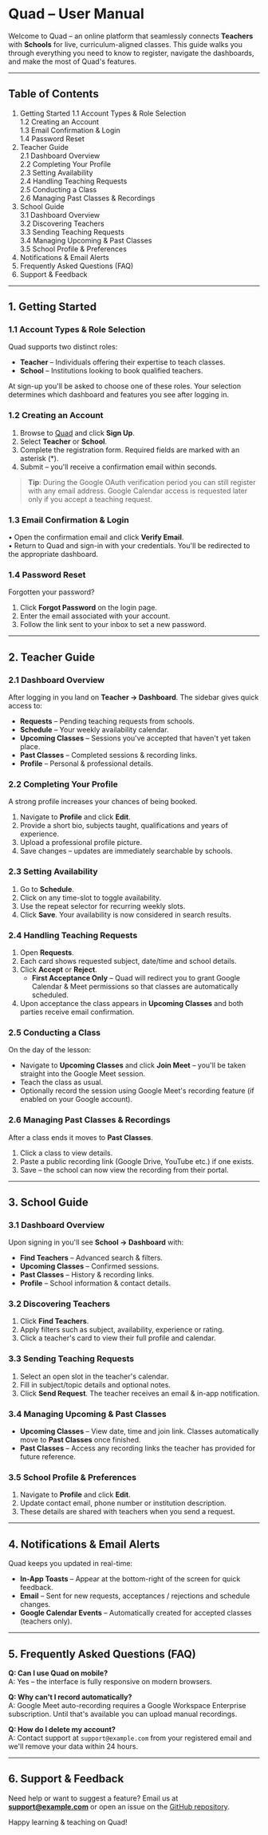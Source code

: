 # Quad – User Manual

Welcome to Quad – an online platform that seamlessly connects **Teachers** with **Schools** for live, curriculum-aligned classes.  This guide walks you through everything you need to know to register, navigate the dashboards, and make the most of Quad's features.

---

## Table of Contents
1. Getting Started
   1.1 Account Types & Role Selection  
   1.2 Creating an Account  
   1.3 Email Confirmation & Login  
   1.4 Password Reset
2. Teacher Guide  
   2.1 Dashboard Overview  
   2.2 Completing Your Profile  
   2.3 Setting Availability  
   2.4 Handling Teaching Requests  
   2.5 Conducting a Class  
   2.6 Managing Past Classes & Recordings
3. School Guide  
   3.1 Dashboard Overview  
   3.2 Discovering Teachers  
   3.3 Sending Teaching Requests  
   3.4 Managing Upcoming & Past Classes  
   3.5 School Profile & Preferences
4. Notifications & Email Alerts
5. Frequently Asked Questions (FAQ)
6. Support & Feedback

---

## 1. Getting Started

### 1.1 Account Types & Role Selection
Quad supports two distinct roles:
* **Teacher** – Individuals offering their expertise to teach classes.
* **School** – Institutions looking to book qualified teachers.

At sign-up you'll be asked to choose one of these roles.  Your selection determines which dashboard and features you see after logging in.

### 1.2 Creating an Account
1. Browse to [Quad](https://sher-sable.vercel.app) and click **Sign Up**.  
2. Select **Teacher** or **School**.  
3. Complete the registration form.  Required fields are marked with an asterisk (*).  
4. Submit – you'll receive a confirmation email within seconds.

> **Tip**: During the Google OAuth verification period you can still register with any email address.  Google Calendar access is requested later only if you accept a teaching request.

### 1.3 Email Confirmation & Login
• Open the confirmation email and click **Verify Email**.  
• Return to Quad and sign-in with your credentials.  You'll be redirected to the appropriate dashboard.

### 1.4 Password Reset
Forgotten your password?
1. Click **Forgot Password** on the login page.  
2. Enter the email associated with your account.  
3. Follow the link sent to your inbox to set a new password.

---

## 2. Teacher Guide

### 2.1 Dashboard Overview
After logging in you land on **Teacher → Dashboard**.  The sidebar gives quick access to:
* **Requests** – Pending teaching requests from schools.
* **Schedule** – Your weekly availability calendar.
* **Upcoming Classes** – Sessions you've accepted that haven't yet taken place.
* **Past Classes** – Completed sessions & recording links.
* **Profile** – Personal & professional details.

### 2.2 Completing Your Profile
A strong profile increases your chances of being booked.
1. Navigate to **Profile** and click **Edit**.  
2. Provide a short bio, subjects taught, qualifications and years of experience.  
3. Upload a professional profile picture.  
4. Save changes – updates are immediately searchable by schools.

### 2.3 Setting Availability
1. Go to **Schedule**.  
2. Click on any time-slot to toggle availability.  
3. Use the repeat selector for recurring weekly slots.  
4. Click **Save**.  Your availability is now considered in search results.

### 2.4 Handling Teaching Requests
1. Open **Requests**.  
2. Each card shows requested subject, date/time and school details.  
3. Click **Accept** or **Reject**.  
   * **First Acceptance Only** – Quad will redirect you to grant Google Calendar & Meet permissions so that classes are automatically scheduled.
4. Upon acceptance the class appears in **Upcoming Classes** and both parties receive email confirmation.

### 2.5 Conducting a Class
On the day of the lesson:
* Navigate to **Upcoming Classes** and click **Join Meet** – you'll be taken straight into the Google Meet session.
* Teach the class as usual.  
* Optionally record the session using Google Meet's recording feature (if enabled on your Google account).

### 2.6 Managing Past Classes & Recordings
After a class ends it moves to **Past Classes**.
1. Click a class to view details.  
2. Paste a public recording link (Google Drive, YouTube etc.) if one exists.  
3. Save – the school can now view the recording from their portal.

---

## 3. School Guide

### 3.1 Dashboard Overview
Upon signing in you'll see **School → Dashboard** with:
* **Find Teachers** – Advanced search & filters.
* **Upcoming Classes** – Confirmed sessions.
* **Past Classes** – History & recording links.
* **Profile** – School information & contact details.

### 3.2 Discovering Teachers
1. Click **Find Teachers**.  
2. Apply filters such as subject, availability, experience or rating.  
3. Click a teacher's card to view their full profile and calendar.

### 3.3 Sending Teaching Requests
1. Select an open slot in the teacher's calendar.  
2. Fill in subject/topic details and optional notes.  
3. Click **Send Request**.  The teacher receives an email & in-app notification.

### 3.4 Managing Upcoming & Past Classes
* **Upcoming Classes** – View date, time and join link.  Classes automatically move to **Past Classes** once finished.  
* **Past Classes** – Access any recording links the teacher has provided for future reference.

### 3.5 School Profile & Preferences
1. Navigate to **Profile** and click **Edit**.  
2. Update contact email, phone number or institution description.  
3. These details are shared with teachers when you send a request.

---

## 4. Notifications & Email Alerts
Quad keeps you updated in real-time:
* **In-App Toasts** – Appear at the bottom-right of the screen for quick feedback.
* **Email** – Sent for new requests, acceptances / rejections and schedule changes.
* **Google Calendar Events** – Automatically created for accepted classes (teachers only).

---

## 5. Frequently Asked Questions (FAQ)

**Q: Can I use Quad on mobile?**  
A: Yes – the interface is fully responsive on modern browsers.

**Q: Why can't I record automatically?**  
A: Google Meet auto-recording requires a Google Workspace Enterprise subscription.  Until that's available you can upload manual recordings.

**Q: How do I delete my account?**  
A: Contact support at `support@example.com` from your registered email and we'll remove your data within 24 hours.

---

## 6. Support & Feedback
Need help or want to suggest a feature?  Email us at **support@example.com** or open an issue on the [GitHub repository](https://github.com/Sher110106/sher).

Happy learning & teaching on Quad!
